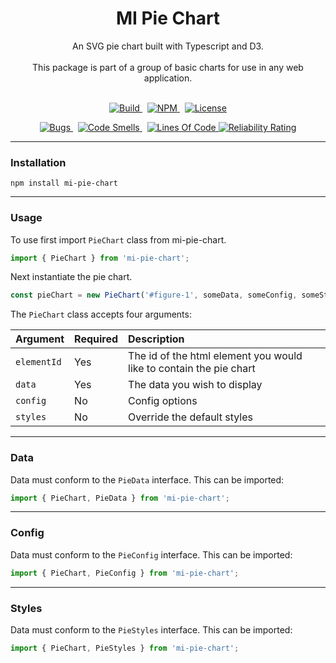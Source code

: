 <h1 align="center">MI Pie Chart</h1>

<p align="center">
  An SVG pie chart built with Typescript and D3.
  <br>
  <br>
  This package is part of a group of basic charts for use in any web application.
  <br>
  <br>
</p>

<p align="center">
  <a href="https://github.com/matt-izatt/mi-pie-chart/actions/workflows/build.yml">
    <img src="https://github.com/matt-izatt/mi-pie-chart/actions/workflows/build.yml/badge.svg" alt="Build" />
  </a>&nbsp;
  <a href="https://www.npmjs.com/package/mi-pie-chart">
    <img src="https://img.shields.io/npm/v/mi-pie-chart?logo=npm" alt="NPM" />
  </a>&nbsp;
  <a href="https://github.com/matt-izatt/mi-pie-chart">
    <img src="https://img.shields.io/github/license/matt-izatt/mi-pie-chart" alt="License" />
  </a>
</p>

<p align="center">
  <a href="https://sonarcloud.io/dashboard?id=matt-izatt_mi-pie-chart">
    <img src="https://sonarcloud.io/api/project_badges/measure?project=matt-izatt_mi-pie-chart&metric=bugs" alt="Bugs" />
  </a>&nbsp;
  <a href="https://sonarcloud.io/dashboard?id=matt-izatt_mi-pie-chart">
    <img src="https://sonarcloud.io/api/project_badges/measure?project=matt-izatt_mi-pie-chart&metric=code_smells" alt="Code Smells" />
  </a>&nbsp;
  <a href="https://sonarcloud.io/dashboard?id=matt-izatt_mi-pie-chart">
    <img src="https://sonarcloud.io/api/project_badges/measure?project=matt-izatt_mi-pie-chart&metric=ncloc" alt="Lines Of Code" />
  </a>
  <a href="https://sonarcloud.io/dashboard?id=matt-izatt_mi-pie-chart">
    <img src="https://sonarcloud.io/api/project_badges/measure?project=matt-izatt_mi-pie-chart&metric=reliability_rating" alt="Reliability Rating" />
  </a>
</p>

---

### Installation

```
npm install mi-pie-chart
```

---

### Usage

To use first import `PieChart` class from mi-pie-chart.

```typescript
import { PieChart } from 'mi-pie-chart';
```

Next instantiate the pie chart.

```typescript
const pieChart = new PieChart('#figure-1', someData, someConfig, someStyles);
```

The `PieChart` class accepts four arguments:

| Argument      | Required | Description                                                         |
| :------------ | :------- | :------------------------------------------------------------------ |
| `elementId`   | Yes      | The id of the  html element you would like to contain the pie chart |
| `data`        | Yes      | The data you wish to display                                        |
| `config`      | No       | Config options                                                      |
| `styles`      | No       | Override the default styles                                         |

---

### Data

Data must conform to the `PieData` interface. This can be imported:

```typescript
import { PieChart, PieData } from 'mi-pie-chart';
```

---

### Config

Data must conform to the `PieConfig` interface. This can be imported:

```typescript
import { PieChart, PieConfig } from 'mi-pie-chart';
```

---

### Styles

Data must conform to the `PieStyles` interface. This can be imported:

```typescript
import { PieChart, PieStyles } from 'mi-pie-chart';
```
